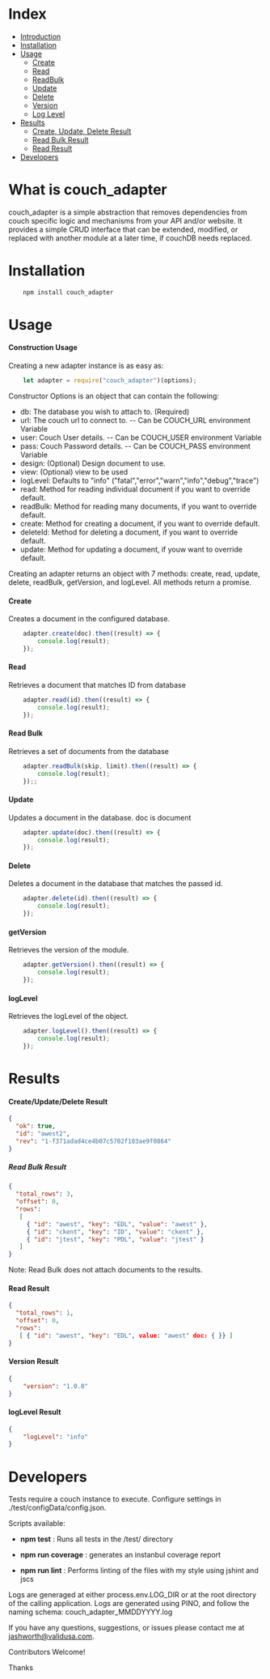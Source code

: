 # Index

  * [Introduction](#what-is-couch_adapter)
  * [Installation](#installation)
  * [Usage](#usage)
    * [Create](#create)
    * [Read](#read)
    * [ReadBulk](#read-bulk)        
    * [Update](#update)  
    * [Delete](#delete)      
    * [Version](#getversion)    
    * [Log Level](#loglevel)    
  * [Results](#results)
    * [Create, Update, Delete Result](#create/update/delete-result)
    * [Read Bulk Result](#read-bulk-result)
    * [Read Result](#read-result)
  * [Developers](#developers)

# What is couch_adapter

couch_adapter is a simple abstraction that removes dependencies from couch specific logic and mechanisms from your API and/or website.  It provides a simple CRUD interface
that can be extended, modified, or replaced with another module at a later time, if couchDB needs replaced.

# Installation

``` javascript
    npm install couch_adapter
```

# Usage
#### Construction Usage
Creating a new adapter instance is as easy as:
``` javascript
    let adapter = require("couch_adapter")(options);
```
Constructor Options is an object that can contain the following:
  * db:  The database you wish to attach to. (Required)
  * url: The couch url to connect to. -- Can be COUCH_URL environment Variable
  * user: Couch User details. -- Can be COUCH_USER environment Variable
  * pass: Couch Password details. -- Can be COUCH_PASS environment Variable
  * design: (Optional) Design document to use.
  * view: (Optional) view to be used
  * logLevel: Defaults to "info" ("fatal","error","warn","info","debug","trace")
  * read:  Method for reading individual document if you want to override default.
  * readBulk: Method for reading many documents, if you want to override default.
  * create: Method for creating a document, if you want to override default.
  * deleteId: Method for deleting a document, if you want to override default.
  * update: Method for updating a document, if youw want to override default.

Creating an adapter returns an object with 7 methods:  create, read, update, delete, readBulk, getVersion, and logLevel.
All methods return a promise.

#### Create
Creates a document in the configured database.
``` javascript
    adapter.create(doc).then((result) => {
        console.log(result);
    });
```
#### Read 
Retrieves a document that matches ID from database
``` javascript
    adapter.read(id).then((result) => {
        console.log(result);
    });
```
#### Read Bulk
Retrieves a set of documents from the database
``` javascript
    adapter.readBulk(skip, limit).then((result) => {
        console.log(result);
    });;
```
#### Update
Updates a document in the database. doc is document
``` javascript
    adapter.update(doc).then((result) => {
        console.log(result);
    });
```
#### Delete
Deletes a document in the database that matches the passed id.
``` javascript
    adapter.delete(id).then((result) => {
        console.log(result);
    });
```
#### getVersion
Retrieves the version of the module.
``` javascript
    adapter.getVersion().then((result) => {
        console.log(result);
    });
```
#### logLevel
Retrieves the logLevel of the object.
``` javascript
    adapter.logLevel().then((result) => {
        console.log(result);
    });
```
# Results

#### Create/Update/Delete Result
``` JSON
{ 
  "ok": true,
  "id": "awest2",
  "rev": "1-f371adad4ce4b07c5702f103ae9f0864" 
}
```

##### Read Bulk Result
``` JSON
{ 
  "total_rows": 3,
  "offset": 0,
  "rows": 
   [ 
     { "id": "awest", "key": "EDL", "value": "awest" },
     { "id": "ckent", "key": "ID", "value": "ckent" },
     { "id": "jtest", "key": "PDL", "value": "jtest" } 
   ] 
}
```
Note:  Read Bulk does not attach documents to the results.
#### Read Result
``` JSON
{ 
  "total_rows": 1,
  "offset": 0,
  "rows": 
   [ { "id": "awest", "key": "EDL", value: "awest" doc: { }} ] 
}
```
#### Version Result
``` JSON
{
    "version": "1.0.0"
}
```
#### logLevel Result
``` JSON
{
    "logLevel": "info"
}
```
# Developers
Tests require a couch instance to execute.  Configure settings in ./test/configData/config.json.

Scripts available:  

  * **npm test** :  Runs all tests in the /test/ directory

  * **npm run coverage** : generates an instanbul coverage report

  * **npm run lint** :  Performs linting of the files with my style using jshint and jscs


Logs are generaged at either process.env.LOG_DIR or at the root directory of the calling application.
Logs are generated using PINO, and follow the naming schema:  couch_adapter_MMDDYYYY.log

If you have any questions, suggestions, or issues please contact me at jashworth@validusa.com.

Contributors Welcome!

Thanks